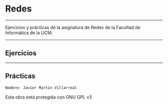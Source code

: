 <!--
Autor: Javier Martín Villarreal
-->

# Redes
---

Ejercicios y prácticas de la asignatura de Redes de la Facultad de Informática de la UCM.

---
## Ejercicios


---
## Prácticas

~~~~
Nombre: Javier Martín Villarreal

~~~~

Esta obra está protegida con GNU GPL v3